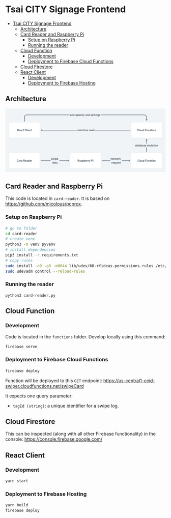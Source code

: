 # Tsai CITY Signage Frontend

- [Tsai CITY Signage Frontend](#ceid-signage-frontend)
  - [Architecture](#architecture)
  - [Card Reader and Raspberry Pi](#card-reader-and-raspberry-pi)
    - [Setup on Raspberry Pi](#setup-on-raspberry-pi)
    - [Running the reader](#running-the-reader)
  - [Cloud Function](#cloud-function)
    - [Development](#development)
    - [Deployment to Firebase Cloud Functions](#deployment-to-firebase-cloud-functions)
  - [Cloud Firestore](#cloud-firestore)
  - [React Client](#react-client)
    - [Development](#development-1)
    - [Deployment to Firebase Hosting](#deployment-to-firebase-hosting)

## Architecture

![](./docs/architecture.png)

## Card Reader and Raspberry Pi

This code is located in `card-reader`. It is based on <https://github.com/micolous/pcprox>.

### Setup on Raspberry Pi

```bash
# go to folder
cd card-reader
# create venv
python3 -m venv pyvenv
# install dependencies
pip3 install -r requirements.txt
# copy rules
sudo install -o0 -g0 -m0644 lib/udev/60-rfideas-permissions.rules /etc/udev/rules.d/
sudo udevadm control --reload-rules
```

### Running the reader

```
python3 card-reader.py
```

## Cloud Function

### Development

Code is located in the `functions` folder. Develop locally using this command:

```bash
firebase serve
```

### Deployment to Firebase Cloud Functions

```bash
firebase deploy
```

Function will be deployed to this `GET` endpoint: <https://us-central1-ceid-swiper.cloudfunctions.net/swipeCard>

It expects one query parameter:

- `tagId (string)`: a unique identifier for a swipe log.

## Cloud Firestore

This can be inspected (along with all other Firebase functionality) in the console: <https://console.firebase.google.com/>

## React Client

### Development

```bash
yarn start
```

### Deployment to Firebase Hosting

```bash
yarn build
firebase deploy
```
